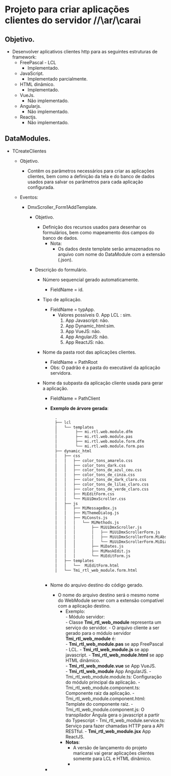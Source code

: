 # Projeto para criar aplicações clientes do servidor /\/\ar/\carai

## **Objetivo**.

- Desenvolver aplicativos clientes http para as seguintes estruturas de framework:  
  - FreePascal \- LCL  
    - Implementado.  
  - JavaScript.  
    - Implementado parcialmente.  
  - HTML dinâmico.  
    - Implementado.  
  - VueJs.  
    - Não implementado.  
  - Angularjs.  
    - Não implementado.  
  - Reactjs.  
    - Não implementado.

## DataModules.

- TCreateClientes  
  - Objetivo.  
    - Contêm os parâmetros necessários para criar as aplicações clientes, bem como a definição da tela e do banco de dados usados para salvar os parâmetros para cada aplicação configurada.

  - Eventos:
    - DmxScroller_Form1AddTemplate.  
      - Objetivo.  
        - Definição dos recursos usados para desenhar os formulários, bem como mapeamento dos campos do banco de dados.
          - Nota:
            - Os dados deste template serão armazenados no arquivo com nome do DataModule com a extensão (.json).  

      - Descrição do formulário.
        - Número sequencial gerado automaticamente.  
          - FieldName = id.  

        - Tipo de aplicação.  
          - FieldName = typApp.
            - Valores possíveis
              0. App LCL : sim.
              1. App Javascript: não.
              2. App Dynamic_html:sim.  
              3. App VueJS: não.
              4. App AngularJS: não.
              5. App ReactJS: não.

        - Nome da pasta root das aplicações clientes.
          - FieldName = PathRoot
          - Obs: O padrão é a pasta do executável da aplicação servidora.

        - Nome da subpasta da aplicação cliente usada para gerar a aplicação.  
          - FieldName = PathClient

          - **Exemplo de árvore gerada**:  

            ```txt  
              .                  
              ├── lcl  
              │   └── templates  
              │        ├── mi.rtl.web.module.dfm
              │        ├── mi.rtl.web.module.pas                        
              │        ├── mi.rtl.web.module.form.dfm                        
              │        └── mi.rtl.web.module.form.pas
              ├── dynamic_html
              │   ├── css  
              │   │   ├── color_tons_amarelo.css  
              │   │   ├── color_tons_dark.css  
              │   │   ├── color_tons_de_azul_ceu.css  
              │   │   ├── color_tons_de_cinza.css  
              │   │   ├── color_tons_de_dark_claro.css  
              │   │   ├── color_tons_de_lilas_claro.css  
              │   │   ├── color_tons_de_verde_claro.css                  
              │   │   ├── MiEditForm.css                                                  
              │   │   └── MiUiDmxScroller.css  
              │   ├── js  
              │   │   ├── MiMessageBox.js  
              │   │   ├── MiThemeDialog.js  
              │   │   ├── MiConsts.js  
              │   │   │   └── MiMethods.js                  
              │   │   │       ├── MiUiDmxScroller.js                 
              │   │   │       │   ├── MiUiDmxScrollerForm.js  
              │   │   │       │   ├── MiUiDmxScrollerForm.MiAbstractDialogs.js                  
              │   │   │       │   └── MiUiDmxScrollerForm.MiDialogs.js                  
              │   │   │       ├── MiDates.js  
              │   │   │       ├── MiMaskEdit.js  
              │   │   │       └── MiEditForm.js 
              │   ├── templates  
              │   │   └──  MiEditForm.html  
              │   └── Tmi_rtl_web_module.form.html  
              
            ```  

          - Nome do arquivo destino do código gerado.
            - O nome do arquivo destino será o mesmo nome do WebModule server com a extensão compatível com a aplicação destino.
              - Exemplo:  
                    - Módulo servidor:  
                      - Classe **Tmi_rtl_web_module** representa um serviço do servidor.
                        - O arquivo cliente a ser gerado para o módulo servidor **Tmi_rtl_web_module** é:  
                          - **Tmi_rtl_web_module.pas** se app FreePascal - LCL.
                          - **Tmi_rtl_web_module.js** se app javascript.
                          - **Tmi_rtl_web_module.html** se app HTML dinâmico.  
                          - **Tmi_rtl_web_module.vue** se App VueJS.  
                          - **Tmi_rtl_web_module** App AngularJS.
                            - Tmi_rtl_web_module.module.ts: Configuração do módulo principal da aplicação.
                            - Tmi_rtl_web_module.component.ts: Componente raiz da aplicação.
                            - Tmi_rtl_web_module.component.html: Template do componente raiz.
                            - Tmi_rtl_web_module.component.js: O transpilador Ângula gera o javascript a partir do Typescript
                            - Tmi_rtl_web_module.service.ts: Serviço para fazer chamadas HTTP para a API RESTful.
                          - **Tmi_rtl_web_module.jsx** App ReactJS.  
              - **Notas**:
                - A versão de lançamento do projeto maricarai vai gerar aplicações clientes somente para LCL e HTML dinâmico.
                -  
          - 

